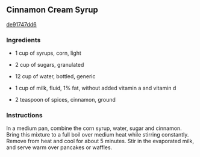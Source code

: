 ## Cinnamon Cream Syrup

[de91747dd6](http://www.food.com/recipe/cinnamon-cream-syrup-323092)

### Ingredients

 - 1 cup of syrups, corn, light

 - 2 cup of sugars, granulated

 - 12 cup of water, bottled, generic

 - 1 cup of milk, fluid, 1% fat, without added vitamin a and vitamin d

 - 2 teaspoon of spices, cinnamon, ground

### Instructions

In a medium pan, combine the corn syrup, water, sugar and cinnamon. Bring this mixture to a full boil over medium heat while stirring constantly. Remove from heat and cool for about 5 minutes. Stir in the evaporated milk, and serve warm over pancakes or waffles.